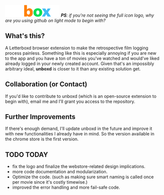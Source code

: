 ![](unboxd-build/icons/unboxd.png)
<i>**PS**: if you're not seeing the full icon logo, why are you using github on light mode to begin with?</i>

## What's this? 
A Letterboxd browser extension to make the retrospective film logging process painless. Something like this is especially annoying if you are new to the app and you have a ton of movies you've watched and would've liked already logged in your newly created account. Given that's an impossibly arbitrary ideal, **unboxd** is closer to it than any existing solution get.

## Collaboration (or Contact)
If you'd like to contribute to unboxd (which is an open-source extension to begin with), email me and I'll grant you access to the repository. 

## Further Improvements 
If there's enough demand, I'll update unboxd in the future and improve it with new functionalities I already have in mind. So the version available in the chrome store is the first version. 

## TODO TODAY
* fix the logo and finalize the webstore-related design implications. 
* more code documentation and modularization. 
* Optimize the code. (such as making sure smart naming is called once per movie since it's costly timewise.)
* improved the error handling and more fail-safe code. 